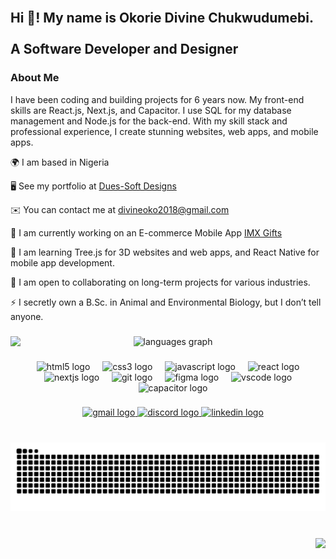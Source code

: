 <br clear="both">

<h2 align="left">Hi 👋! My name is Okorie Divine Chukwudumebi.<br><br>A Software Developer and Designer</h2>

###

<h3>About Me</h3>
<p>I have been coding and building projects for 6 years now. My front-end skills are React.js, Next.js, and Capacitor. I use SQL for my database management and Node.js for the back-end. With my skill stack and professional experience, I create stunning websites, web apps, and mobile apps.</p>

<p>🌍 I am based in Nigeria</p>
<p>🖥️ See my portfolio at <a href="http://didi168.github.io/DiDi-Media/">Dues-Soft Designs</a></p>
<p>✉️ You can contact me at <a href="mailto:divineoko2018@gmail.com">divineoko2018@gmail.com</a></p>
<p>🚀 I am currently working on an E-commerce Mobile App <a href="#">IMX Gifts</a></p>
<p>🧠 I am learning Tree.js for 3D websites and web apps, and React Native for mobile app development.</p>
<p>🤝 I am open to collaborating on long-term projects for various industries.</p>
<p>⚡ I secretly own a B.Sc. in Animal and Environmental Biology, but I don’t tell anyone.</p>

###

<div align="center">
  <img align="left" height="150" src="https://didi168.github.io/DiDi-Media/assets/DP.jpg" />
</div>

<div align="center">
  <img src="https://github-readme-stats.vercel.app/api/top-langs?username=didi168&locale=en&hide_title=false&layout=compact&card_width=320&langs_count=5&theme=dracula&hide_border=false" height="150" alt="languages graph" />
</div>

### 

<div align="center">
  <img src="https://cdn.jsdelivr.net/gh/devicons/devicon/icons/html5/html5-plain-wordmark.svg" height="30" alt="html5 logo" />
  <img width="12" />
  <img src="https://cdn.jsdelivr.net/gh/devicons/devicon/icons/css3/css3-plain-wordmark.svg" height="30" alt="css3 logo" />
  <img width="12" />
  <img src="https://cdn.jsdelivr.net/gh/devicons/devicon/icons/javascript/javascript-original.svg" height="30" alt="javascript logo" />
  <img width="12" />
  <img src="https://cdn.jsdelivr.net/gh/devicons/devicon/icons/react/react-original-wordmark.svg" height="30" alt="react logo" />
  <img width="12" />
  <img src="https://cdn.jsdelivr.net/gh/devicons/devicon/icons/nextjs/nextjs-original.svg" height="30" alt="nextjs logo" />
  <img width="12" />
  <img src="https://cdn.jsdelivr.net/gh/devicons/devicon/icons/git/git-plain-wordmark.svg" height="30" alt="git logo" />
  <img width="12" />
  <img src="https://cdn.jsdelivr.net/gh/devicons/devicon/icons/figma/figma-original.svg" height="30" alt="figma logo" />
  <img width="12" />
  <img src="https://skillicons.dev/icons?i=vscode" height="30" alt="vscode logo" />
  <img width="12" />
  <img src="https://skillicons.dev/icons?i=capacitor" height="30" alt="capacitor logo" />
</div>

### 

<div align="center">
  <a href="mailto:divineoko2018@gmail.com" target="_blank">
    <img src="https://img.shields.io/static/v1?message=Gmail&logo=gmail&label=&color=D14836&logoColor=white&labelColor=&style=for-the-badge" height="35" alt="gmail logo" />
  </a>
  <a href="https://discord.com/users/didi168" target="_blank">
    <img src="https://img.shields.io/static/v1?message=Discord&logo=discord&label=&color=7289DA&logoColor=white&labelColor=&style=for-the-badge" height="35" alt="discord logo" />
  </a>
  <a href="https://www.linkedin.com/in/didi168/" target="_blank">
    <img src="https://img.shields.io/static/v1?message=LinkedIn&logo=linkedin&label=&color=0077B5&logoColor=white&labelColor=&style=for-the-badge" height="35" alt="linkedin logo" />
  </a>
</div>

###

<br clear="both">

<img src="https://raw.githubusercontent.com/didi168/didi168/output/snake.svg" alt="Snake animation" />

###

<br clear="both">

<img align="right" src="https://profile-counter.glitch.me/didi168/count.svg?" />
